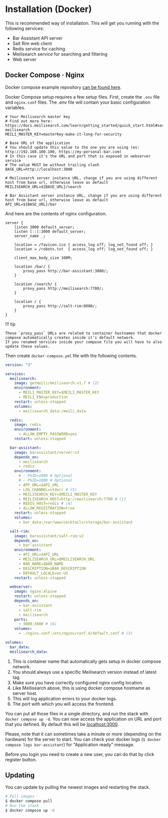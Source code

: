 # Installation (Docker)

This is recommended way of installation. This will get you running with the following services:

- Bar Assistant API server
- Salt Rim web client
- Redis service for caching
- Meilisearch service for searching and filtering
- Web server

## Docker Compose &middot; Nginx

Docker compose example repository [can be found here](https://github.com/bar-assistant/docker/).

Docker Compose setup requires a few setup files. First, create the `.env` file and `nginx.conf` files. The .env file will contain your basic configuration variables.

```properties title=".env"
# Your Meilisearch master key
# Find out more here: https://docs.meilisearch.com/learn/getting_started/quick_start.html#securing-meilisearch
MEILI_MASTER_KEY=masterKey-make-it-long-for-security

# Base URL of the application
# You should update this value to the one you are using (ex: http://192.168.100.100, https://my-personal-bar.com)
# In this case it's the URL and port that is exposed in webserver service
# The value MUST be without trailing slash
BASE_URL=http://localhost:3000

# Meilisearch server instance URL, change if you are using different host from base url, otherwise leave as default
MEILISEARCH_URL=${BASE_URL}/search

# Bar Assistant server instance URL, change if you are using different host from base url, otherwise leave as default
API_URL=${BASE_URL}/bar
```

And here are the contents of nginx configuration.

```nginx title="nginx.conf"
server {
    listen 3000 default_server;
    listen [::]:3000 default_server;
    server_name _;

    location = /favicon.ico { access_log off; log_not_found off; }
    location = /robots.txt  { access_log off; log_not_found off; }

    client_max_body_size 100M;

    location /bar/ {
        proxy_pass http://bar-assistant:3000/;
    }

    location /search/ {
        proxy_pass http://meilisearch:7700/;
    }

    location / {
        proxy_pass http://salt-rim:8080/;
    }
}
```

!!! tip

    These `proxy_pass` URLs are related to container hostnames that docker compose automatically creates inside it's default network.
    If you renamed services inside your compose file you will have to also update these values.

Then create `docker-compose.yml` file with the following contents.

```yaml title="docker-compose.yml"
version: "3"

services:
  meilisearch:
    image: getmeili/meilisearch:v1.7 # (2)
    environment:
      - MEILI_MASTER_KEY=$MEILI_MASTER_KEY
      - MEILI_ENV=production
    restart: unless-stopped
    volumes:
      - meilisearch_data:/meili_data

  redis:
    image: redis
    environment:
      - ALLOW_EMPTY_PASSWORD=yes
    restart: unless-stopped

  bar-assistant:
    image: barassistant/server:v3
    depends_on:
      - meilisearch
      - redis
    environment:
      # - PUID=1000 # Optional
      # - PGID=1000 # Optional
      - APP_URL=$API_URL
      - LOG_CHANNEL=stderr # (5)
      - MEILISEARCH_KEY=$MEILI_MASTER_KEY
      - MEILISEARCH_HOST=http://meilisearch:7700 # (1)
      - REDIS_HOST=redis # (4)
      - ALLOW_REGISTRATION=true
    restart: unless-stopped
    volumes:
      - bar_data:/var/www/cocktails/storage/bar-assistant

  salt-rim:
    image: barassistant/salt-rim:v2
    depends_on:
      - bar-assistant
    environment:
      - API_URL=$API_URL
      - MEILISEARCH_URL=$MEILISEARCH_URL
      - BAR_NAME=$BAR_NAME
      - DESCRIPTION=$BAR_DESCRIPTION
      - DEFAULT_LOCALE=en-US
    restart: unless-stopped

  webserver:
    image: nginx:alpine
    restart: unless-stopped
    depends_on:
      - bar-assistant
      - salt-rim
      - meilisearch
    ports:
      - 3000:3000 # (6)
    volumes:
      - ./nginx.conf:/etc/nginx/conf.d/default.conf # (3)

volumes:
  bar_data:
  meilisearch_data:
```

1. This is container name that automatically gets setup in docker compose network.
2. You should always use a specific Meilisearch version instead of latest tag.
3. Make sure you have correctly configured nginx config location.
4. Like Meilisearch above, this is using docker compose hostname as server host.
5. This will log application errors to your docker logs.
6. The port with which you will access the frontend.

You can put all those files in a single directory, and run the stack with `docker compose up -d`. You can now access the application on URL and port that you defined. By default this will be [localhost:3000](http://localhost:3000).

Please, note that it can sometimes take a minute or more (depending on the hardware) for the server to start. You can check your docker logs (`$ docker compose logs bar-assistant`) for "Application ready" message.

Before you login you need to create a new user, you can do that by click register button.

## Updating

You can update by pulling the newest images and restarting the stack.

``` bash
# Pull images
$ docker compose pull
# Run the stack
$ docker compose up -d
```
